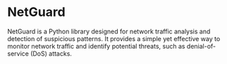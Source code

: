 # NetGuard
NetGuard is a Python library designed for network traffic analysis and detection of suspicious patterns. It provides a simple yet effective way to monitor network traffic and identify potential threats, such as denial-of-service (DoS) attacks.

